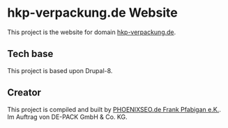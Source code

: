 # hkp-verpackung.de Website

This project is the website for domain [hkp-verpackung.de](https://hkp-verpackung.de).

## Tech base

This project is based upon Drupal-8.

## Creator

This project is compiled and built by [PHOENIXSEO.de Frank Pfabigan e.K.](https://phoenixseo.de). Im Auftrag von DE-PACK GmbH & Co. KG.
